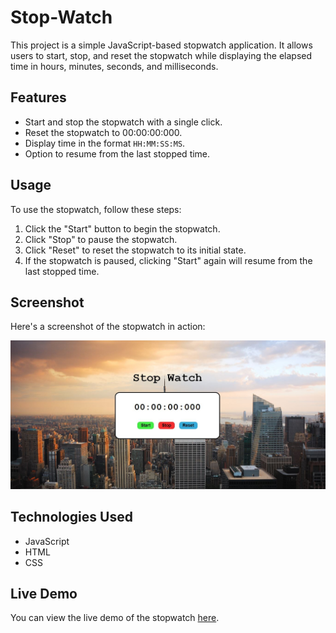 # Stop-Watch

This project is a simple JavaScript-based stopwatch application. It allows users to start, stop, and reset the stopwatch while displaying the elapsed time in hours, minutes, seconds, and milliseconds.

## Features

- Start and stop the stopwatch with a single click.
- Reset the stopwatch to 00:00:00:000.
- Display time in the format `HH:MM:SS:MS`.
- Option to resume from the last stopped time.

## Usage

To use the stopwatch, follow these steps:

1. Click the "Start" button to begin the stopwatch.
2. Click "Stop" to pause the stopwatch.
3. Click "Reset" to reset the stopwatch to its initial state.
4. If the stopwatch is paused, clicking "Start" again will resume from the last stopped time.

## Screenshot

Here's a screenshot of the stopwatch in action:

![Stop-Watch Screenshot](https://github.com/arifulnoman/Stop-Watch/blob/main/Screen%20Shots/Capture.JPG)

## Technologies Used

- JavaScript
- HTML
- CSS

## Live Demo

You can view the live demo of the stopwatch [here](https://stop-watch-ewu.netlify.app/).
